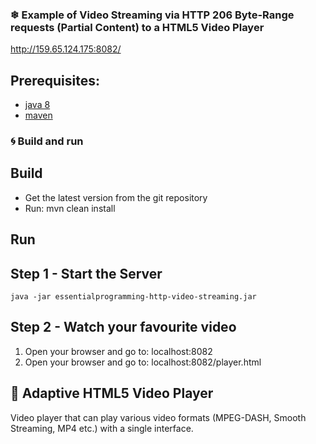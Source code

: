 ### ❄ Example of Video Streaming via HTTP 206 Byte-Range requests (Partial Content) to a HTML5 Video Player

http://159.65.124.175:8082/

Prerequisites:
---------------

* [java 8](http://www.oracle.com/technetwork/java/javase/downloads/index.html)
* [maven](https://maven.apache.org/)

### 🌀 Build and run
Build
---------------
* Get the latest version from the git repository
* Run: mvn clean install

Run
---------------
Step 1 - Start the Server
---------------
 `java -jar essentialprogramming-http-video-streaming.jar`

Step 2 - Watch your favourite video
---------------
 1. Open your browser and go to: localhost:8082
 2. Open your browser and go to: localhost:8082/player.html 

## 💎 Adaptive HTML5 Video Player
Video player that can play various video formats (MPEG-DASH, Smooth Streaming, MP4 etc.) with a single interface.
